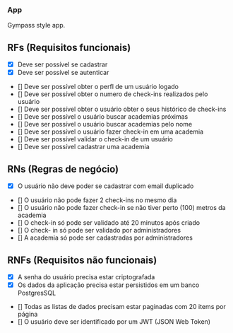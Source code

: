 ### App

Gympass style app.

## RFs (Requisitos funcionais)

- [x] Deve ser possível se cadastrar
- [x] Deve ser possível se autenticar
- [] Deve ser possível obter o perfl de um usuário logado
- [] Deve ser possível obter o numero de check-ins realizados pelo usuário
- [] Deve ser possível obter o usuário obter o seus histórico de check-ins
- [] Deve ser possível o usuário buscar academias próximas
- [] Deve ser possível o usuário buscar academias pelo nome
- [] Deve ser possível o usuário fazer check-in em uma academia
- [] Deve ser possível validar o check-in de um usuário
- [] Deve ser possível cadastrar uma academia

## RNs (Regras de negócio)

- [x] O usuário não deve poder se cadastrar com email duplicado
- [] O usuário não pode fazer 2 check-ins no mesmo dia
- [] O usuário não pode fazer check-in se não tiver perto (100) metros da academia
- [] O check-in só pode ser validado até 20 minutos após criado
- [] O check- in só pode ser validado por administradores
- [] A academia só pode ser cadastradas por administradores

## RNFs (Requisitos não funcionais)

- [x] A senha do usuário precisa estar criptografada
- [x] Os dados da aplicação precisa estar persistidos em um banco PostgresSQL
- [] Todas as listas de dados precisam estar paginadas com 20 items por página
- [] O usuário deve ser identificado por um JWT (JSON Web Token)
